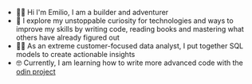 - 👨‍🏭 Hi I'm Emilio, I am a builder and adventurer
- 🤩 I explore my unstoppable curiosity for technologies and ways to improve my skills by writing code, reading books and mastering what others have already figured out 
- 👨‍💻 As an extreme customer-focused data analyst, I put together SQL models to create actionable insights
- 🤓 Currently, I am learning how to write more advanced code with the [odin project](https://www.theodinproject.com/) 
